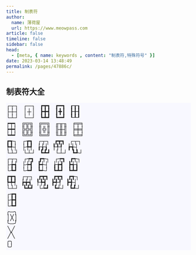 ```yaml
---
title: 制表符
author:
  name: 薄荷屋
  url: https://www.meowpass.com
article: false
timeline: false
sidebar: false
head:
  - [meta, { name: keywords , content: "制表符,特殊符号" }]
date: 2023-03-14 13:48:49
permalink: /pages/47886c/
---
```




## 制表符大全

<pre style="line-height: 16px; letter-spacing: 0px; font-family: 宋体; font-size: 16px; background-color: ghostwhite;">
┌┬┐   ┌─┐   ┏┳┓   ┏━┓   ┎┰┒
├┼┤   │┼│   ┣╋┫   ┃╋┃   ┠╂┨
└┴┘   └─┘   ┗┻┛   ┗━┛   ┖┸┚
┍┯┑   ╔╦╗   ╔═╗   ╓╥╖   ╒╤╕
┝┿┥   ╠╬╣   ║╬║   ╟╫╢   ╞╪╡
┕┷┙   ╚╩╝   ╚═╝   ╙╨╜   ╘╧╛
┏┱┐   ┌┲┓   ┌┬┐   ┏┳┓   ┌┬┐
┡╃┤   ├╄┩   ┟╁┧   ┞╀┦   ┢╅┤
└┴┘   └┴┘   ┗┻┛   └┴┘   ┗┹┘
┌┬┐   ┌┮┓   ┏┭┐   ┌┮┓   ┏┭┐
├╆┪   ├┾┫   ┣┽┤   ┟╆┫   ┣╅┧
└┺┛   └┶┛   ┗┵┘   ┗┻┛   ┗┻┛
┏┳┓   ┌┬┐   ┏┳┓   ┏┳┓   ┏┱┐
┡╇┩   ┢╈┪   ┞╄┫   ┣╃┦   ┣╉┤
└┴┘   ┗┻┛   └┶┛   ┗┵┘   ┗┹┘
┌┲┓            
├╊┫          
└┺┛              
╭─╮
│╳│
╰─╯
 ╲╱
 ╱╲
╭╮
╰╯
</pre>





